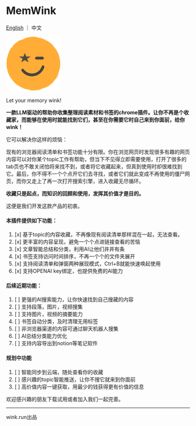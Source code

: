 # MemWink
[English](README.md) ｜ 中文

<img src="../profile/img.png" alt="Image" width="150" height="150">

Let your memory wink!

**一款LLM驱动的帮助你收集整理阅读素材和书签的chrome插件。让你不再是个收藏家，而能够在使用时就能找到它们，甚至在你需要它时自己来到你面前，给你wink！**

它可以解决你这样的烦恼：

现有的浏览器阅读清单和书签功能十分有限。你在浏览网页时发现很多有趣的网页内容可以对你某个topic工作有帮助，但当下不见得立即需要使用，打开了很多的tab页也不敢关闭怕将来找不到，或者将它收藏起来，但真到使用时却很难找到它。最后，你不得不一个个点开它们去寻找，或者它们就此变成不再使用的僵尸网页，而你又走上了再一次打开搜索引擎，进入收藏无尽循环。

**收藏只是起点，而知识的回顾和使用，发挥其价值才是目的。** 

这便是我们开发这款产品的初衷。

#### 本插件提供如下功能：

1. [x] 基于topic的内容收藏，不再像现有阅读清单那样混在一起，无法查看。
2. [x] 更丰富的内容呈现，避免一个个点进链接查看的苦恼
3. [x] 文章智能总结和分类，利用AI让他们井井有条
4. [x] 书签支持访问时间排序，不再一个个的文件夹展开
5. [x] 支持阅读清单和弹窗两种展现模式，Ctrl+B就能快速唤起使用
6. [x] 支持OPENAI key绑定，也提供免费的AI能力

#### 后续近期功能：

1. [ ] 更强的AI搜索能力，让你快速找到自己搜藏的内容
2. [ ] 支持段落，图片，视频搜集
3. [ ] 支持图片，视频的摘要能力
4. [ ] 书签自动分类，及时清理无用标签
5. [ ] 非浏览器渠道的内容可通过聊天机器人搜集
6. [ ] AI总结分类能力优化
7. [ ] 支持内容导出到notion等笔记软件

#### 规划中功能

1. [ ] 智能同步到云端，随处查看你的收藏
2. [ ] 感兴趣的topic智能推送，让你不搜它就来到你面前
3. [ ] 高价值内容一键获取，用最少的钱获得更有价值的信息

欢迎感兴趣的朋友下载试用或者加入我们一起完善。


---
wink.run出品

